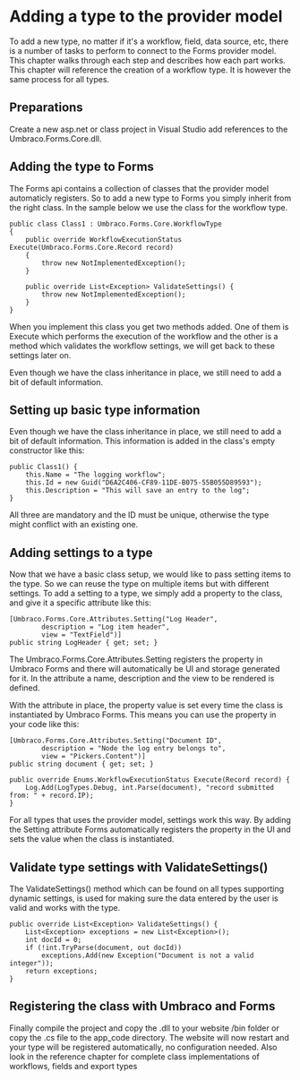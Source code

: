 # Adding a type to the provider model

To add a new type, no matter if it's a workflow, field, data source, etc, there is a number of tasks to perform to connect to the Forms provider model. This chapter walks through each step and describes how each part works. This chapter will reference the creation of a workflow type. It is however the same process for all types.
## Preparations
Create a new asp.net or class project in Visual Studio add references to the Umbraco.Forms.Core.dll.
## Adding the type to Forms
The Forms api contains a collection of classes that the provider model automaticly registers. So to add a new type to Forms you simply inherit from the right class. In the sample below we use the class for the workflow type.

	public class Class1 : Umbraco.Forms.Core.WorkflowType 
	{ 
		public override WorkflowExecutionStatus Execute(Umbraco.Forms.Core.Record record) 
		{ 
			throw new NotImplementedException(); 
		} 

		public override List<Exception> ValidateSettings() { 
			throw new NotImplementedException(); 
		} 
	}
When you implement this class you get two methods added. One of them is Execute which performs the execution of the workflow and the other is a method which validates the workflow settings, we will get back to these settings later on.

Even though we have the class inheritance in place, we still need to add a bit of default information.

## Setting up basic type information
Even though we have the class inheritance in place, we still need to add a bit of default information. This information is added in the class's empty constructor like this:
	
	public Class1() { 
		this.Name = "The logging workflow"; 
		this.Id = new Guid("D6A2C406-CF89-11DE-B075-55B055D89593"); 
		this.Description = "This will save an entry to the log"; 
	}
All three are mandatory and the ID must be unique, otherwise the type might conflict with an existing one.
## Adding settings to a type
Now that we have a basic class setup, we would like to pass setting items to the type. So we can reuse the type on multiple items but with different settings. To add a setting to a type, we simply add a property to the class, and give it a specific attribute like this:

	[Umbraco.Forms.Core.Attributes.Setting("Log Header", 
			description = "Log item header", 
			view = "TextField")] 
	public string LogHeader { get; set; }
The Umbraco.Forms.Core.Attributes.Setting registers the property in Umbraco Forms and there will automatically be UI and storage generated for it. In the attribute a name, description and the view to be rendered is defined.

With the attribute in place, the property value is set every time the class is instantiated by Umbraco Forms. This means you can use the property in your code like this:

	[Umbraco.Forms.Core.Attributes.Setting("Document ID", 
			description = "Node the log entry belongs to", 
			view = "Pickers.Content")] 
	public string document { get; set; } 

	public override Enums.WorkflowExecutionStatus Execute(Record record) { 
		Log.Add(LogTypes.Debug, int.Parse(document), "record submitted from: " + record.IP); 
	}
For all types that uses the provider model, settings work this way. By adding the Setting attribute Forms automatically registers the property in the UI and sets the value when the class is instantiated.
## Validate type settings with ValidateSettings()
The ValidateSettings() method which can be found on all types supporting dynamic settings, is used for making sure the data entered by the user is valid and works with the type.

	public override List<Exception> ValidateSettings() { 
		List<Exception> exceptions = new List<Exception>(); 
		int docId = 0; 
		if (!int.TryParse(document, out docId)) 
			exceptions.Add(new Exception("Document is not a valid integer")); 
		return exceptions; 
	}
## Registering the class with Umbraco and Forms

Finally compile the project and copy the .dll to your website /bin folder or copy the .cs file to the app_code directory. The website will now restart and your type will be registered automatically, no configuration 
needed. Also look in the reference chapter for complete class implementations of workflows, fields and export types
